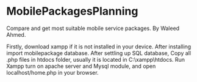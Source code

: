 # MobilePackagesPlanning
Compare and get most suitable mobile service packages.
By Waleed Ahmed.

Firstly, download xampp if it is not installed in your device. After installing import mobilepackage database.
After settling up SQL database, Copy all .php files in htdocs folder, usually it is located in C:\xampp\htdocs.
Run Xampp turn on apache server and Mysql module, and open localhost/home.php in your browser.
